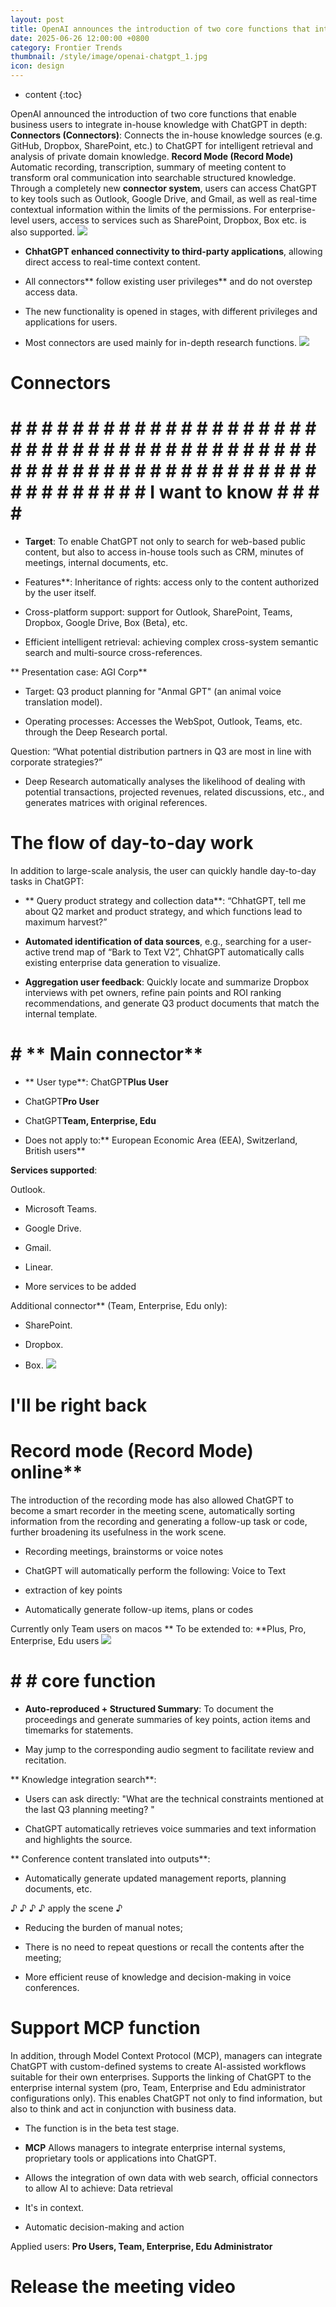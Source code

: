 ```yaml
---
layout: post
title: OpenAI announces the introduction of two core functions that integrate the business or your in-house knowledge with ChatGPT in depth.
date: 2025-06-26 12:00:00 +0800
category: Frontier Trends
thumbnail: /style/image/openai-chatgpt_1.jpg
icon: design
---
```

* content
{:toc}

OpenAI announced the introduction of two core functions that enable business users to integrate in-house knowledge with ChatGPT in depth:
**Connectors (Connectors)**: Connects the in-house knowledge sources (e.g. GitHub, Dropbox, SharePoint, etc.) to ChatGPT for intelligent retrieval and analysis of private domain knowledge.
**Record Mode (Record Mode)** Automatic recording, transcription, summary of meeting content to transform oral communication into searchable structured knowledge.
Through a completely new **connector system**, users can access ChatGPT to key tools such as Outlook, Google Drive, and Gmail, as well as real-time contextual information within the limits of the permissions. For enterprise-level users, access to services such as SharePoint, Dropbox, Box etc. is also supported.
![](https://assets-v2.circle.so/9efqgovr4x9va0afak6j3jtkenj7)
- **ChhatGPT enhanced connectivity to third-party applications**, allowing direct access to real-time context content.

- All connectors** follow existing user privileges** and do not overstep access data.

- The new functionality is opened in stages, with different privileges and applications for users.

- Most connectors are used mainly for in-depth research functions.
![](https://assets-v2.circle.so/mcjr3gqoo5l7z9kq73byte6l2ytp)

# Connectors

# # # # # # # # # # # # # # # # # # # # # # # # # # # # # # # # # # # # # # # # # # # # # # # # # # # # # # # # # # # # # # # # # # # # # # I want to know # # # # #

- **Target**: To enable ChatGPT not only to search for web-based public content, but also to access in-house tools such as CRM, minutes of meetings, internal documents, etc.

- Features**:
Inheritance of rights: access only to the content authorized by the user itself.

- Cross-platform support: support for Outlook, SharePoint, Teams, Dropbox, Google Drive, Box (Beta), etc.

- Efficient intelligent retrieval: achieving complex cross-system semantic search and multi-source cross-references.

** Presentation case: AGI Corp**

- Target: Q3 product planning for "Anmal GPT" (an animal voice translation model).

- Operating processes:
Accesses the WebSpot, Outlook, Teams, etc. through the Deep Research portal.

Question: “What potential distribution partners in Q3 are most in line with corporate strategies?”

- Deep Research automatically analyses the likelihood of dealing with potential transactions, projected revenues, related discussions, etc., and generates matrices with original references.

# The flow of day-to-day work #
In addition to large-scale analysis, the user can quickly handle day-to-day tasks in ChatGPT:

- ** Query product strategy and collection data**: “ChhatGPT, tell me about Q2 market and product strategy, and which functions lead to maximum harvest?”

- **Automated identification of data sources**, e.g., searching for a user-active trend map of “Bark to Text V2”, ChhatGPT automatically calls existing enterprise data generation to visualize.

- **Aggregation user feedback**: Quickly locate and summarize Dropbox interviews with pet owners, refine pain points and ROI ranking recommendations, and generate Q3 product documents that match the internal template.

# #  ** Main connector**

- ** User type**:
ChatGPT**Plus User**

- ChatGPT**Pro User**

- ChatGPT**Team, Enterprise, Edu**

- Does not apply to:** European Economic Area (EEA), Switzerland, British users**

**Services supported**:

Outlook.

- Microsoft Teams.

- Google Drive.

- Gmail.

- Linear.

- More services to be added

Additional connector** (Team, Enterprise, Edu only):

- SharePoint.

- Dropbox.

- Box.
![](https://assets-v2.circle.so/dqkpdkve13zutnoo86r4vbi7k0p0)

# I'll be right back #

#  Record mode (Record Mode) online**
The introduction of the recording mode has also allowed ChatGPT to become a smart recorder in the meeting scene, automatically sorting information from the recording and generating a follow-up task or code, further broadening its usefulness in the work scene.

- Recording meetings, brainstorms or voice notes

- ChatGPT will automatically perform the following:
Voice to Text

- extraction of key points

- Automatically generate follow-up items, plans or codes

Currently only Team users on macos
** To be extended to: **Plus, Pro, Enterprise, Edu users
![](https://assets-v2.circle.so/1hpppttypekok0qfdmq0vu554mwd)
# # # core function #

- **Auto-reproduced + Structured Summary**:
To document the proceedings and generate summaries of key points, action items and timemarks for statements.

- May jump to the corresponding audio segment to facilitate review and recitation.

** Knowledge integration search**:

- Users can ask directly: "What are the technical constraints mentioned at the last Q3 planning meeting? "

- ChatGPT automatically retrieves voice summaries and text information and highlights the source.

** Conference content translated into outputs**:

- Automatically generate updated management reports, planning documents, etc.

♪ ♪ ♪ ♪ apply the scene ♪

- Reducing the burden of manual notes;

- There is no need to repeat questions or recall the contents after the meeting;

- More efficient reuse of knowledge and decision-making in voice conferences.


#  **Support MCP function**
In addition, through Model Context Protocol (MCP), managers can integrate ChatGPT with custom-defined systems to create AI-assisted workflows suitable for their own enterprises.
Supports the linking of ChatGPT to the enterprise internal system (pro, Team, Enterprise and Edu administrator configurations only).
This enables ChatGPT not only to find information, but also to think and act in conjunction with business data.

- The function is in the beta test stage.

- **MCP** Allows managers to integrate enterprise internal systems, proprietary tools or applications into ChatGPT.

- Allows the integration of own data with web search, official connectors to allow AI to achieve:
Data retrieval

- It's in context.

- Automatic decision-making and action

Applied users: **Pro Users, Team, Enterprise, Edu Administrator**

# Release the meeting video #
